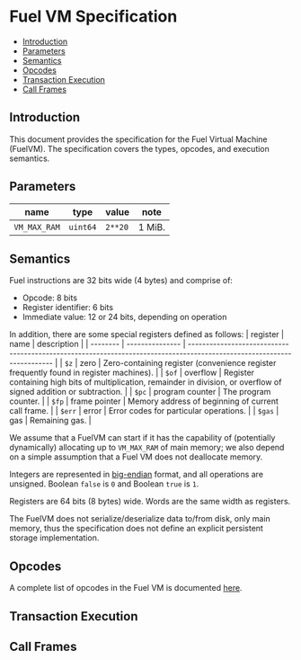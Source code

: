 # Fuel VM Specification

- [Introduction](#introduction)
- [Parameters](#parameters)
- [Semantics](#semantics)
- [Opcodes](#opcodes)
- [Transaction Execution](#transaction-execution)
- [Call Frames](#call-frames)

## Introduction

This document provides the specification for the Fuel Virtual Machine (FuelVM). The specification covers the types, opcodes, and execution semantics.

## Parameters

| name         | type     | value   | note   |
| ------------ | -------- | ------- | ------ |
| `VM_MAX_RAM` | `uint64` | `2**20` | 1 MiB. |

## Semantics

Fuel instructions are 32 bits wide (4 bytes) and comprise of:
* Opcode: 8 bits
* Register identifier: 6 bits
* Immediate value: 12 or 24 bits, depending on operation

In addition, there are some special registers defined as follows:
| register | name            | description                                                                                                            |
| -------- | --------------- | ---------------------------------------------------------------------------------------------------------------------- |
| `$z`     | zero            | Zero-containing register (convenience register frequently found in register machines).                                 |
| `$of`    | overflow        | Register containing high bits of multiplication, remainder in division, or overflow of signed addition or subtraction. |
| `$pc`    | program counter | The program counter.                                                                                                   |
| `$fp`    | frame pointer   | Memory address of beginning of current call frame.                                                                     |
| `$err`   | error           | Error codes for particular operations.                                                                                 |
| `$gas`   | gas             | Remaining gas.                                                                                                         |

We assume that a FuelVM can start if it has the capability of (potentially dynamically) allocating up to `VM_MAX_RAM` of main memory; we also depend on a simple assumption that a Fuel VM does not deallocate memory.

Integers are represented in [big-endian](https://en.wikipedia.org/wiki/Endianness) format, and all operations are unsigned. Boolean `false` is `0` and Boolean `true` is `1`.

Registers are 64 bits (8 bytes) wide. Words are the same width as registers.

The FuelVM does not serialize/deserialize data to/from disk, only main memory, thus the specification does not define an explicit persistent storage implementation.

## Opcodes

A complete list of opcodes in the Fuel VM is documented [here](./opcodes.md).

## Transaction Execution



## Call Frames

